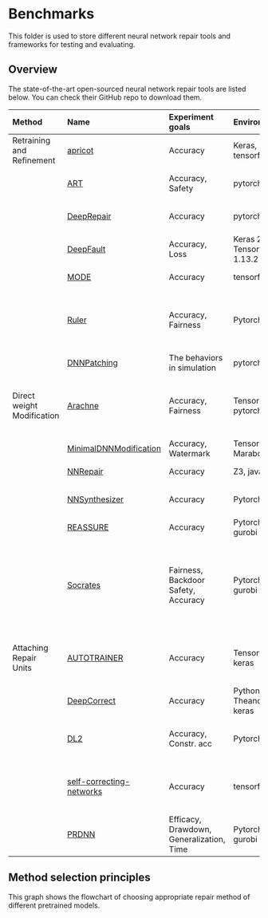 # Benchmarks

This folder is used to store different neural network repair tools and frameworks for testing and evaluating.

## Overview

The state-of-the-art open-sourced neural network repair tools are listed below. You can check their GitHub repo to download them. 

| Method                             | Name                     | Experiment goals                                 | Environment                          | Supported Datasets                                                                          |
| :--------------------------------- | :----------------------- | :----------------------------------------------- | :----------------------------------- | :------------------------------------------------------------------------------------------ |
| Retraining and <br>  Refinement    | [apricot](https://github.com/coinse/arachne/tree/master/apricot)                  | Accuracy                                         | Keras, tensorflow                    | CIFAR-10                                                                                    |
|                                    | [ART](https://github.com/XuankangLin/ART)                      | Accuracy, Safety                                 | pytorch                              | ACAS\_Xu, Collision Detection                                                               |
|                                    | [DeepRepair](https://github.com/yuchi1989/deeprepair)               | Accuracy                                         | pytorch                              | CIFAR-10, CIFAR-100,                                                                        |
|                                    | [DeepFault](https://github.com/hfeniser/DeepFault)                | Accuracy, Loss                                   | Keras 2\.3.1 <br>  Tensorflow 1.13.2 | MNIST, CIFAR-10                                                                             |
|                                    | [MODE](https://github.com/fabriceyhc/mode_nn_debugging)                     | Accuracy                                         | tensorflow1                          | MNIST, <br>  CIFAR-10                                                                       |
|                                    | [Ruler](https://github.com/wssun/RULER)                    | Accuracy, Fairness                               | Pytorch                              | Census Income, <br>  German Credit, <br>  Bank Marketing                                    |
|                                    | [DNNPatching](https://github.com/ApoorvaNandini/Patching)              | The behaviors in simulation                      | pytorch                              | Driving simulation                                                                          |
| Direct weight <br>  Modification   | [Arachne](https://github.com/coinse/arachne)                  | Accuracy, Fairness                               | TensorFlow, pytorch                  | CIFAR-10, GTSRB, F-MNIST, <br>  Twitter US airline sentiment                                |
|                                    | [MinimalDNNModification](https://github.com/jjgold012/MinimalDNNModificationLpar2020)   | Accuracy, Watermark                              | TensorFlow, Marabou                  | ACAS\_Xu, MNIST                                                                             |
|                                    | [NNRepair](https://github.com/nnrepair/nnrepair)                 | Accuracy                                         | Z3, java                             | MNIST, CIFAR-10                                                                             |
|                                    | [NNSynthesizer](https://github.com/dorcoh/NNSynthesizer)            | Accuracy                                         | Pytorch, z3                          | XOR-B and blobs network                                                                     |
|                                    | [REASSURE](https://github.com/BU-DEPEND-Lab/REASSURE)                 | Accuracy                                         | Pytorch, gurobi                      | ACAS\_Xu                                                                                    |
|                                    | [Socrates](https://github.com/longph1989/Socrates)                 | Fairness, <br>  Backdoor Safety, <br>  Accuracy  | Pytorch, gurobi                      | Census Income, <br>  German Credit, <br>  Bank Marketing, <br>  GTSRB, <br>  MNIST, F-MNIST |
| Attaching <br>  Repair <br>  Units | [AUTOTRAINER](https://github.com/shiningrain/AUTOTRAINER)              | Accuracy                                         | Tensorflow, keras                    | MNIST,F-MNIST, <br>  CIFAR-10, CIFAR-100                                                    |
|                                    | [DeepCorrect](https://github.com/tendev5/DeepCorrect)              | Accuracy                                         | Python2\.7, <br>  Theano, keras      | CIFAR-100, Imagenet                                                                         |
|                                    | [DL2](https://github.com/eth-sri/dl2)                      | Accuracy, Constr. acc                            | Pytorch                              | CIFAR10 <br>  CIFAR100 <br>  MNIST, F-MNIST                                                 |
|                                    | [self-correcting-networks](https://github.com/cmu-transparency/self-correcting-networks) | Accuracy                                         | tensorflow                           | ACAS\_Xu, <br>  Collision detection, <br>  CIFAR-100                                        |
|                                    | [PRDNN](https://github.com/95616ARG/PRDNN)                   | Efficacy, Drawdown,  <br>  Generalization, Time | Pytorch, gurobi                      | ImageNet, ACAS\_Xu, MNIST                                                                   |
## Method selection principles

This graph shows the flowchart of choosing appropriate repair method of different pretrained models.


